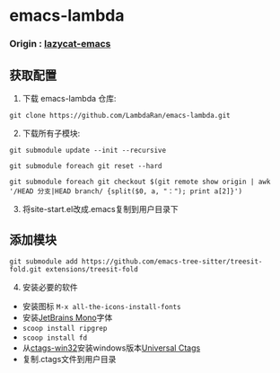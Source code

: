 # emacs-lambda
### Origin : [lazycat-emacs](https://github.com/manateelazycat/lazycat-emacs)

## 获取配置
1. 下载 emacs-lambda 仓库:
```
git clone https://github.com/LambdaRan/emacs-lambda.git
```

2. 下载所有子模块:
```
git submodule update --init --recursive

git submodule foreach git reset --hard

git submodule foreach git checkout $(git remote show origin | awk '/HEAD 分支|HEAD branch/ {split($0, a, "："); print a[2]}')
```

3. 将site-start.el改成.emacs复制到用户目录下

## 添加模块
```
git submodule add https://github.com/emacs-tree-sitter/treesit-fold.git extensions/treesit-fold
```

4. 安装必要的软件

* 安装图标 `M-x all-the-icons-install-fonts`
* 安装[JetBrains Mono](https://www.jetbrains.com/zh-cn/lp/mono/#font-family)字体
* `scoop install ripgrep`
* `scoop install fd`
* 从[ctags-win32](https://github.com/universal-ctags/ctags-win32)安装windows版本[Universal Ctags](https://github.com/universal-ctags/ctags)
* 复制.ctags文件到用户目录
